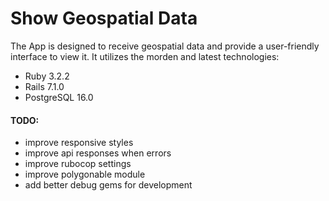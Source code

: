# Show Geospatial Data

The App is designed to receive geospatial data and provide a user-friendly interface to view it. It utilizes the morden and latest technologies:

- Ruby 3.2.2
- Rails 7.1.0
- PostgreSQL 16.0

#### TODO:

- improve responsive styles
- improve api responses when errors
- improve rubocop settings
- improve polygonable module
- add better debug gems for development
